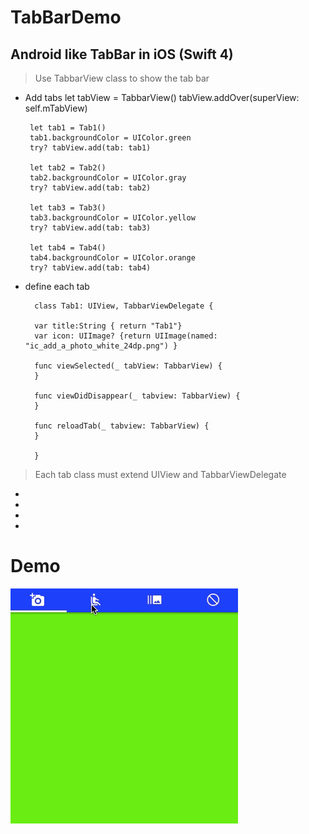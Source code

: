 # TabBarDemo 
## Android like TabBar in iOS (Swift 4)


> Use TabbarView class to show the tab bar

	
 - Add tabs
		let tabView = TabbarView()
		tabView.addOver(superView: self.mTabView)

		let tab1 = Tab1()
		tab1.backgroundColor = UIColor.green
		try? tabView.add(tab: tab1)

		let tab2 = Tab2()
		tab2.backgroundColor = UIColor.gray
		try? tabView.add(tab: tab2)

		let tab3 = Tab3()
		tab3.backgroundColor = UIColor.yellow
		try? tabView.add(tab: tab3)

		let tab4 = Tab4()
		tab4.backgroundColor = UIColor.orange
		try? tabView.add(tab: tab4)

- define each tab

		class Tab1: UIView, TabbarViewDelegate {

		var title:String { return "Tab1"}
		var icon: UIImage? {return UIImage(named: "ic_add_a_photo_white_24dp.png") }

		func viewSelected(_ tabView: TabbarView) {
		}

		func viewDidDisappear(_ tabview: TabbarView) {
		}

		func reloadTab(_ tabview: TabbarView) {
		}

		}

> Each tab class must extend UIView and TabbarViewDelegate

-
-
-
-
# Demo

![](TabbarDemo.gif)


